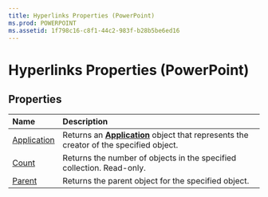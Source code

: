 ```yaml
---
title: Hyperlinks Properties (PowerPoint)
ms.prod: POWERPOINT
ms.assetid: 1f798c16-c8f1-44c2-983f-b28b5be6ed16
---
```



# Hyperlinks Properties (PowerPoint)

## Properties



|**Name**|**Description**|
|:-----|:-----|
|[Application](hyperlinks-application-property-powerpoint.md)|Returns an  **[Application](application-object-powerpoint.md)** object that represents the creator of the specified object.|
|[Count](hyperlinks-count-property-powerpoint.md)|Returns the number of objects in the specified collection. Read-only.|
|[Parent](hyperlinks-parent-property-powerpoint.md)|Returns the parent object for the specified object.|

